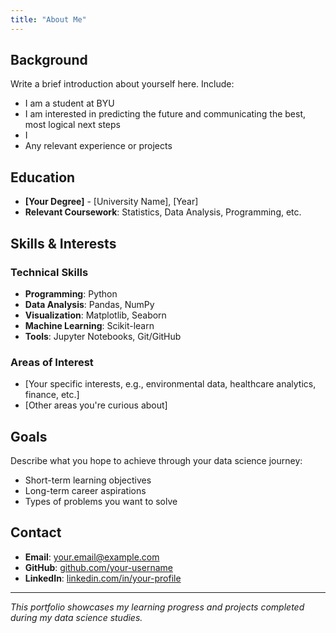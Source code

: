 ```yaml
---
title: "About Me"
---
```


## Background

Write a brief introduction about yourself here. Include:

- I am a student at BYU
- I am interested in predicting the future and communicating the best, most logical next steps
- I
- Any relevant experience or projects

## Education

- **[Your Degree]** - [University Name], [Year]
- **Relevant Coursework**: Statistics, Data Analysis, Programming, etc.

## Skills & Interests

### Technical Skills
- **Programming**: Python
- **Data Analysis**: Pandas, NumPy
- **Visualization**: Matplotlib, Seaborn
- **Machine Learning**: Scikit-learn
- **Tools**: Jupyter Notebooks, Git/GitHub

### Areas of Interest
- [Your specific interests, e.g., environmental data, healthcare analytics, finance, etc.]
- [Other areas you're curious about]

## Goals

Describe what you hope to achieve through your data science journey:

- Short-term learning objectives
- Long-term career aspirations
- Types of problems you want to solve

## Contact

- **Email**: your.email@example.com
- **GitHub**: [github.com/your-username](https://github.com/your-username)
- **LinkedIn**: [linkedin.com/in/your-profile](https://linkedin.com/in/your-profile)

---

*This portfolio showcases my learning progress and projects completed during my data science studies.*

